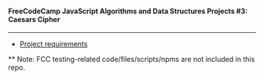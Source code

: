 #### FreeCodeCamp JavaScript Algorithms and Data Structures Projects #3: Caesars Cipher
---
- [Project requirements](https://www.freecodecamp.org/learn/javascript-algorithms-and-data-structures/javascript-algorithms-and-data-structures-projects/caesars-cipher)

** Note: FCC testing-related code/files/scripts/npms are not included in this repo.
